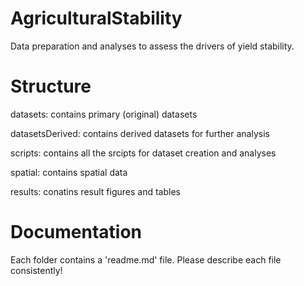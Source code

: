 # AgriculturalStability
Data preparation and analyses to assess the drivers of yield stability.

# Structure
datasets: contains primary (original) datasets

datasetsDerived: contains derived datasets for further analysis

scripts: contains all the srcipts for dataset creation and analyses

spatial: contains spatial data

results: conatins result figures and tables 

# Documentation
Each folder contains a 'readme.md' file. Please describe each file consistently!
